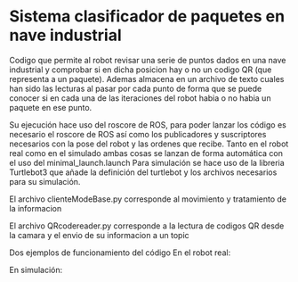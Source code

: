 # Sistema clasificador de paquetes en nave industrial
Codigo que permite al robot revisar una serie de puntos dados en una nave industrial y comprobar si en dicha posicion hay o no un codigo QR (que representa a un paquete). Ademas almacena en un archivo de texto cuales han sido las lecturas al pasar por cada punto de forma que se puede conocer si en cada una de las iteraciones del robot habia o no habia un paquete en ese punto.

Su ejecución hace uso del roscore de ROS, para poder lanzar los código es necesario el roscore de ROS así como los publicadores y suscriptores necesarios con la pose del robot y las ordenes que recibe. Tanto en el robot real como en el simulado ambas cosas se lanzan de forma automática con el uso del minimal_launch.launch
Para simulación se hace uso de la libreria Turtlebot3 que añade la definición del turtlebot y los archivos necesarios para su simulación.

El archivo clienteModeBase.py corresponde al movimiento y tratamiento de la informacion

El archivo QRcodereader.py corresponde a la lectura de codigos QR desde la camara y el envio de su informacion a un topic

Dos ejemplos de funcionamiento del código
En el robot real:

En simulación:
